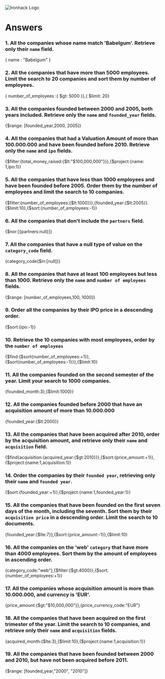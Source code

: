 ![Ironhack Logo](https://i.imgur.com/1QgrNNw.png)

# Answers

### 1. All the companies whose name match 'Babelgum'. Retrieve only their `name` field.

{ name : "Babelgum" }

### 2. All the companies that have more than 5000 employees. Limit the search to 20 companies and sort them by **number of employees**.

{ number_of_employees :{ $gt: 5000 }},{ $limit: 20}

### 3. All the companies founded between 2000 and 2005, both years included. Retrieve only the `name` and `founded_year` fields.

{$range: [founded_year,2000, 2005]}

### 4. All the companies that had a Valuation Amount of more than 100.000.000 and have been founded before 2010. Retrieve only the `name` and `ipo` fields.

   {$filter:{total_money_raised:{$lt:"$100,000,000"}}},{$project:{name: 1,ipo:1}}
  

### 5. All the companies that have less than 1000 employees and have been founded before 2005. Order them by the number of employees and limit the search to 10 companies.

{$filter:{number_of_employees:{$lt:1000}}},{founded_year:{$lt:2005}}.{$limit:10},{$sort:{number_of_employees:-1}}

### 6. All the companies that don't include the `partners` field.

{$nor:[{partners:null}]}

### 7. All the companies that have a null type of value on the `category_code` field.

{category_code{$in:[null]}}

### 8. All the companies that have at least 100 employees but less than 1000. Retrieve only the `name` and `number of employees` fields.

{$range: [number_of_employees,100, 1000]}

### 9. Order all the companies by their IPO price in a descending order.

{$sort:{ipo:-1}}

### 10. Retrieve the 10 companies with most employees, order by the `number of employees`

{$find:{$sort{number_of_employees:+1}},{$sort{number_of_employees:-1}}},{$limit:10}

### 11. All the companies founded on the second semester of the year. Limit your search to 1000 companies.

{founded_month:3},{$limit:1000}}

### 12. All the companies founded before 2000 that have an acquisition amount of more than 10.000.000
{founded_year:{$lt:2000}}

### 13. All the companies that have been acquired after 2010, order by the acquisition amount, and retrieve only their `name` and `acquisition` field.
{$find{acquisition:{acquired_year:{$gt:2010}}},{$sort:{price_amount:+1}},{$project:{name:1,acquisition:1}}


### 14. Order the companies by their `founded year`, retrieving only their `name` and `founded year`.

{$sort:{founded_year:+1}},{$project:{name:1,founded_year:1}}

### 15. All the companies that have been founded on the first seven days of the month, including the seventh. Sort them by their `acquisition price` in a descending order. Limit the search to 10 documents.

{founded_year:{$lte:7}},{$sort:{price_amount:-1}},{$limit:10}

### 16. All the companies on the 'web' `category` that have more than 4000 employees. Sort them by the amount of employees in ascending order.

{category_code:"web"},{$filter:{$gt:4000}},{$sort:{number_of_employees:+1}}

### 17. All the companies whose acquisition amount is more than 10.000.000, and currency is 'EUR'.

{price_amount:{$gt:"$10,000,000"}},{price_currency_code:"EUR"}

### 18. All the companies that have been acquired on the first trimester of the year. Limit the search to 10 companies, and retrieve only their `name` and `acquisition` fields.

{acquired_month:{$lte:3},{$limit:10},{$project:{name:1,acquisition:1}}

### 19. All the companies that have been founded between 2000 and 2010, but have not been acquired before 2011.
{$range: [founded_year,"2000", "2010"]}

